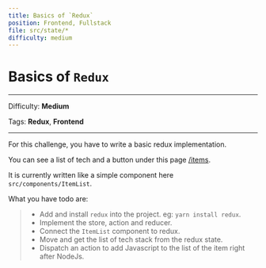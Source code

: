 ```yaml
---
title: Basics of `Redux`
position: Frontend, Fullstack
file: src/state/*
difficulty: medium
---
```


# Basics of `Redux`

---

Difficulty: **Medium**

Tags: **Redux**, **Frontend**

---

For this challenge, you have to write a basic redux implementation.

You can see a list of tech and a button under this page [/items](/items).

It is currently written like a simple component here `src/components/ItemList`.

What you have todo are:

> - Add and install `redux` into the project. eg: `yarn install redux`.
> - Implement the store, action and reducer.
> - Connect the `ItemList` component to redux.
> - Move and get the list of tech stack from the redux state.
> - Dispatch an action to add Javascript to the list of the item right after NodeJs.